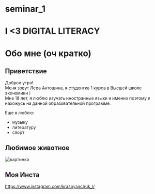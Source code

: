 # seminar_1
# I <3 DIGITAL LITERACY

# Обо мне (оч кратко)

##   Приветствие

Доброе утро!  
Меня зовут Лера Антошина, я студентка 1 курса в Высшей школе экономики )  
Мне 18 лет, я люблю изучать иностранные языки и именно поэтому я нахожусь на данной образовательной программе.  

Еще я люблю:
 - музыку 
 - литературу
 - спорт

##   Любимое животное

![картинка](http://titcat.ru/wa-data/public/blog/plugins/logopost/images/b5WN35EdpA.jpg "Паласатый Аленька")

##   Моя Инста

<https://www.instagram.com/krasnyanchuk_l/>
